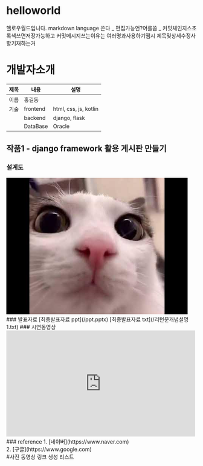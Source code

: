 # helloworld
헬로우월드입니다.
markdown language 쓴다 _ 편집가능언?어를씀 _ 커밋체인지스초록색쓰면저장가능하고 커밋메시지쓰는이유는 여러명과사용하기땜시 제목및상세수정사항기재하는거
# 개발자소개
|제목|내용|설명|
|------|---|---|
|이름|홍길동| |
|기술|frontend|html, css, js, kotlin|
|    |backend|django, flask|
|    |DataBase|Oracle|

## 작품1 - django framework 활용 게시판 만들기
### 설계도
<img src="archi.jpg"/>
### 발표자료
[최종발표자료 ppt](/ppt.pptx)
[최종발표자료 txt](/리턴문개념설명1.txt)
### 시연동영상
<iframe width="500" height="280" src="https://www.youtube.com/embed/y9siAY03BCQ" title="Xdinary Heroes(엑스디너리 히어로즈) &quot;FiRE (My Sweet Misery)&quot; M/V" frameborder="0" allow="accelerometer; autoplay; clipboard-write; encrypted-media; gyroscope; picture-in-picture; web-share" referrerpolicy="strict-origin-when-cross-origin" allowfullscreen></iframe>
### reference
1. [네이버](https://www.naver.com) <br>
2. [구글](https://www.google.com) <br>
#사진
동영상
링크 생성
리스트
